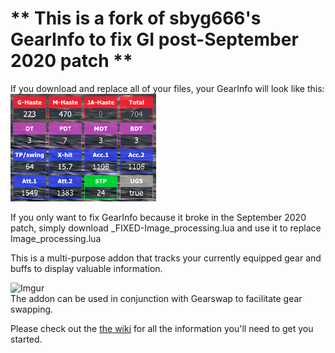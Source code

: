 # ** This is a fork of sbyg666's GearInfo to fix GI post-September 2020 patch **

If you download and replace all of your files, your GearInfo will look like this:
![Updated](https://github.com/dannygils/GearInfo/blob/master/gearinfo.png)

If you only want to fix GearInfo because it broke in the September 2020 patch, simply download _FIXED-Image_processing.lua and use it to replace Image_processing.lua

This is a multi-purpose addon that tracks your currently equipped gear and buffs to display valuable information.

![Imgur](https://i.imgur.com/L27g5JD.png)  
The addon can be used in conjunction with Gearswap to facilitate gear swapping.

Please check out the [the wiki](https://github.com/sebyg666/GearInfo/wiki) for all the information you'll need to get you started.
